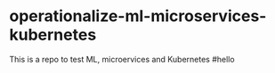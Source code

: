 # operationalize-ml-microservices-kubernetes
This is a repo to test ML, microervices and Kubernetes
#hello
